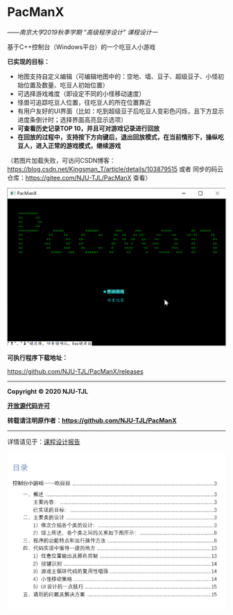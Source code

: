 # PacManX
*——南京大学2019秋季学期 “高级程序设计” 课程设计一*



基于C++控制台（Windows平台）的一个吃豆人小游戏  

**已实现的目标：**

- 地图支持自定义编辑（可编辑地图中的：空地、墙、豆子、超级豆子、小怪初始位置及数量、吃豆人初始位置）
- 可选择游戏难度（即设定不同的小怪移动速度）
- 怪兽可追踪吃豆人位置，往吃豆人的所在位置靠近
- 有用户友好的UI界面（比如：吃到超级豆子后吃豆人变彩色闪烁，且下方显示进度条倒计时；选择界面高亮显示选项）
- **可查看历史记录TOP 10，并且可对游戏记录进行回放**
- **在回放的过程中，支持按下方向键后，退出回放模式，在当前情形下，操纵吃豆人，进入正常的游戏模式，继续游戏**

（若图片加载失败，可访问CSDN博客：https://blog.csdn.net/Kingsman_T/article/details/103879515 或者 同步的码云仓库：https://gitee.com/NJU-TJL/PacManX 查看）

![效果展示动图](./Images/PacManX_play.gif)

**可执行程序下载地址：**

https://github.com/NJU-TJL/PacManX/releases

****

**Copyright © 2020 NJU-TJL**  

**[开放源代码许可](https://github.com/NJU-TJL/PacManX/blob/master/LICENSE)**

**转载请注明原作者：https://github.com/NJU-TJL/PacManX**

****

详情请见于：[课程设计报告](https://github.com/NJU-TJL/PacManX/blob/master/Docs/%E8%AF%BE%E7%A8%8B%E8%AE%BE%E8%AE%A1%E6%8A%A5%E5%91%8A%20-%20%E5%90%83%E8%B1%86%E4%BA%BA%20PacManX.pdf)  

![目录](./Images/Contents.png)  



